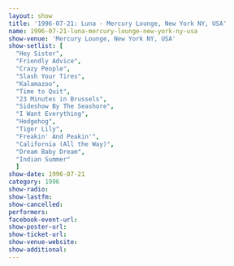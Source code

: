 ```yaml
---
layout: show
title: '1996-07-21: Luna - Mercury Lounge, New York NY, USA'
name: 1996-07-21-luna-mercury-lounge-new-york-ny-usa
show-venue: 'Mercury Lounge, New York NY, USA'
show-setlist: [
  "Hey Sister",
  "Friendly Advice",
  "Crazy People",
  "Slash Your Tires",
  "Kalamazoo",
  "Time to Quit",
  "23 Minutes in Brussels",
  "Sideshow By The Seashore",
  "I Want Everything",
  "Hedgehog",
  "Tiger Lily",
  "Freakin' And Peakin'",
  "California (All the Way)",
  "Dream Baby Dream",
  "Indian Summer"
  ]
show-date: 1996-07-21
category: 1996
show-radio: 
show-lastfm: 
show-cancelled: 
performers: 
facebook-event-url: 
show-poster-url: 
show-ticket-url: 
show-venue-website: 
show-additional: 
---
```


